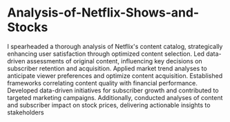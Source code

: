 # Analysis-of-Netflix-Shows-and-Stocks

I spearheaded a thorough analysis of Netflix's content catalog, strategically enhancing user satisfaction through optimized content selection. Led data-driven assessments of original content, influencing key decisions on subscriber retention and acquisition. Applied market trend analyses to anticipate viewer preferences and optimize content acquisition. Established frameworks correlating content quality with financial performance. Developed data-driven initiatives for subscriber growth and contributed to targeted marketing campaigns. Additionally, conducted analyses of content and subscriber impact on stock prices, delivering actionable insights to stakeholders
